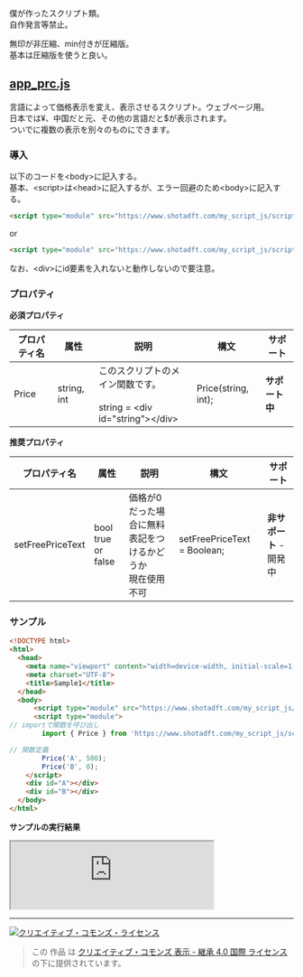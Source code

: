 <p>僕が作ったスクリプト類。
<br />自作発言等禁止。</p>
<p>無印が非圧縮、min付きが圧縮版。<br />
基本は圧縮版を使うと良い。</p>

## [app_prc.js](https://www.shotadft.com/my_script_js/script/app_prc.js)
<p>言語によって価格表示を変え、表示させるスクリプト。ウェブページ用。<br />
日本では&yen;、中国だと元、その他の言語だと$が表示されます。<br />ついでに複数の表示を別々のものにできます。</p>
<h3>導入</h3>
<p>以下のコードを&lt;body&gt;に記入する。<br />
基本、&lt;script&gt;は&lt;head&gt;に記入するが、エラー回避のため&lt;body&gt;に記入する。</p>

```html
<script type="module" src="https://www.shotadft.com/my_script_js/script/app_prc.js"></script>
```
or

```html
<script type="module" src="https://www.shotadft.com/my_script_js/script/app_prc.min.js"></script>
```
<p>なお、&lt;div&gt;にid要素を入れないと動作しないので要注意。</p>

<h3>プロパティ</h3>
<p><b>必須プロパティ</b></p>

| プロパティ名 | 属性        | 説明                                                               | 構文                | サポート       | 
| ------------ | ----------- | ------------------------------------------------------------------ | ------------------- | -------------- | 
| Price        | string, int | このスクリプトのメイン関数です。<br/><br /> string = &lt;div id="string"&gt;&lt;/div&gt; | Price(string, int); | **サポート中** | 
<p><b>推奨プロパティ</b></p>

| プロパティ名     | 属性                 | 説明                                        | 構文                        | サポート                | 
| ---------------- | -------------------- | ------------------------------------------- | --------------------------- | ----------------------- | 
| setFreePriceText | bool<br />true or false | 価格が0だった場合に無料表記をつけるかどうか<br />現在使用不可 | setFreePriceText = Boolean; | **非サポート** - 開発中 | 
<h3>サンプル</h3>

```html
<!DOCTYPE html>
<html>
  <head>
    <meta name="viewport" content="width=device-width, initial-scale=1.0">
    <meta charset="UTF-8">
    <title>Sample1</title>
  </head>
  <body>
      <script type="module" src="https://www.shotadft.com/my_script_js/script/app_prc.js"></script>
      <script type="module">
// importで関数を呼び出し
        import { Price } from 'https://www.shotadft.com/my_script_js/script/app_prc.js';

// 関数定義
        Price('A', 500);
        Price('B', 0);
    </script>
    <div id="A"></div>
    <div id="B"></div>
  </body>
</html>
```
<p><b>サンプルの実行結果</b></p>
<iframe
src="https://www.shotadft.com/my_script_js/SampleSite/app_prc_js/sample1.html"
  title="Sample1"
  width="360"
  height="120">
</iframe>
<hr />
<a rel="license" href="http://creativecommons.org/licenses/by-sa/4.0/"><img alt="クリエイティブ・コモンズ・ライセンス" style="border-width:0" src="https://i.creativecommons.org/l/by-sa/4.0/88x31.png" /></a><br />

> この 作品 は <a rel="license" href="http://creativecommons.org/licenses/by-sa/4.0/">クリエイティブ・コモンズ 表示 - 継承 4.0 国際 ライセンス</a>の下に提供されています。
